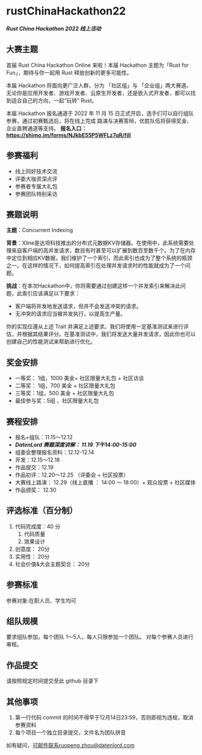 # rustChinaHackathon22
***Rust China Hackathon 2022 线上活动***

## 大赛主题

首届 Rust China Hackathon Online 来啦！本届 Hackathon 主题为「Rust for Fun」，期待与你一起用 Rust 释放创新的更多可能性。

本届  Hackathon 将面向更广泛人群，分为 「社区组」与 「企业组」两大赛道。无论你是应用开发者、游戏开发者、云原生开发者，还是嵌入式开发者，都可以找到适合自己的方向，一起“玩转” Rust。

本届 Hackathon 报名通道于 2022 年 11 月 15 日正式开启，选手们可以自行组队参赛，通过初赛甄选后，将在线上完成 路演与决赛答辩，优胜队伍将获得奖金、企业直聘通道等支持。
**报名入口：https://shimo.im/forms/NJkbE55P5WFLz7qR/fill**

## 参赛福利
- 线上同好技术交流
- 评委大咖资深点评
- 参赛者专属大礼包
- 参赛团队特别采访

## 赛题说明
**主题**：Concurrent Indexing

**背景**：Xline是达坦科技推出的分布式元数据KV存储器。在使用中，此系统需要处理来自客户端的高并发请求，数目有时甚至可以扩展到数百至数千个。为了在内存中定位到相应KV数据，我们维护了一个索引，而此索引也成为了整个系统的瓶颈之一。在这样的情况下，如何提高索引在处理并发请求时的性能就成为了一个问题。

**挑战**：在本次Hackathon中，你将需要通过创建这样一个并发索引来解决此问题，此索引应该满足以下要求：

- 客户端将并发地发送请求，但并不会发送冲突的请求。
- 无冲突的请求应当被并发执行，以提高生产量。

你的实现应遵从上述 Trait 并满足上述要求。我们将使用一定基准测试来进行评估，并根据其结果评分。在基准测试中，我们将发送大量并发请求，因此你也可以创建自己的性能测试来帮助进行优化。
## 奖金安排
- 一等奖： 1组，1000 美金+ 社区限量大礼包 + 社区访谈 
- 二等奖： 1组，700 美金 + 社区限量大礼包
- 三等奖：1组，500 美金 + 社区限量大礼包
- 最佳参与奖：5组 ，社区限量大礼包

## 赛程安排
- 报名+组队：11.15～12.12 
- ***DatenLord 赛题深度讲解： 11.19 下午14:00-15:00***
- 组委会整理报名资料：12.12-12.14
- 开发：12.15～12.18 
- 作品提交：12.19 
- 作品初评：12.20～12.25 （评委会 + 社区投票）
- 大赛线上路演： 12.29（线上直播 ： 14:00 ～ 18:00）+ 观众投票 + 社区媒体
- 作品颁奖： 12.30
 
## 评选标准（百分制）
1. 代码完成度：40 分
   1. 代码质量
   2. 效果设计
2. 创意度： 20分
3. 实用性： 20分
4. 社会价值&大会主题契合： 20分

## 参赛标准
参赛对象:在职人员、学生均可

## 组队规模
要求组队参加，每个团队 1～5人，每人只限参加一个团队。
对每个参赛人员进行审核。

## 作品提交
请按照规定时间提交至此 github 目录下

## 其他事项
1. 第一行代码 commit 的时间不得早于12月14日23:59，否则即视为违规，取消参赛资料
2. 每个项目一个独立目录提交，文件名为团队拼音

如有疑问，可邮件联系ruopeng.zhou@datenlord.com
